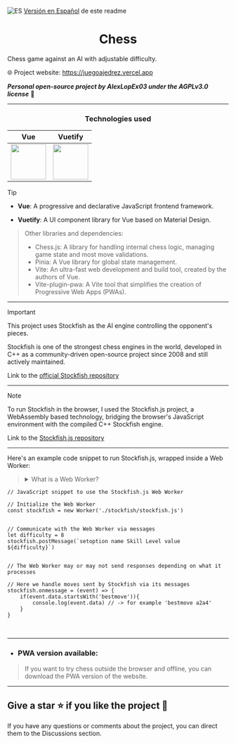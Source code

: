 ![ES](https://flagcdn.com/w20/es.png) [Versión en Español](https://github.com/AlexLopEx03/MaestroAjedrez/blob/main/README.en.md) de este readme

<div align="center">
  <h1>Chess</h1>
</div>

Chess game against an AI with adjustable difficulty.

🌐 Project website: https://juegoajedrez.vercel.app

***Personal open-source project by AlexLopEx03 under the AGPLv3.0 license*** 📜

---
<div align="center">
  
### Technologies used

| Vue | Vuetify |
|-----|---------|
| <img src="https://upload.wikimedia.org/wikipedia/commons/9/95/Vue.js_Logo_2.svg" width="80"/> | <img src="https://cdn.vuetifyjs.com/docs/images/brand-kit/v-logo.svg" width="80"/> |

</div>

> [!TIP]
>
> - **Vue**: A progressive and declarative JavaScript frontend framework.
> 
> - **Vuetify**: A UI component library for Vue based on Material Design.

> Other libraries and dependencies:
> - Chess.js: A library for handling internal chess logic, managing game state and most move validations.
> - Pinia: A Vue library for global state management.
> - Vite: An ultra-fast web development and build tool, created by the authors of Vue.
> - Vite-plugin-pwa: A Vite tool that simplifies the creation of Progressive Web Apps (PWAs).

---

> [!IMPORTANT]
> This project uses Stockfish as the AI engine controlling the opponent's pieces. 
> 
> Stockfish is one of the strongest chess engines in the world, developed in C++ as a community-driven open-source project since 2008 and still actively maintained.
> 
> Link to the [official Stockfish repository](https://github.com/official-stockfish/Stockfish)

---

> [!NOTE]
> To run Stockfish in the browser, I used the Stockfish.js project, a WebAssembly based technology, bridging the browser's JavaScript environment with the compiled C++ Stockfish engine.
>
> Link to the [Stockfish.js repository](https://github.com/lichess-org/stockfish.js)

---

Here's an example code snippet to run Stockfish.js, wrapped inside a Web Worker:

> <details>
> <summary>
>   What is a Web Worker?
> </summary>
> A Web Worker is a JavaScript feature that allows tasks to run in the background in the browser, parallel to the main web thread.
>
> They are mainly used for intensive processing without negatively impacting web performance or blocking the user interface. 
>
> </details>

```Js
// JavaScript snippet to use the Stockfish.js Web Worker

// Initialize the Web Worker
const stockfish = new Worker('./stockfish/stockfish.js')


// Communicate with the Web Worker via messages
let difficulty = 8
stockfish.postMessage(`setoption name Skill Level value ${difficulty}`)


// The Web Worker may or may not send responses depending on what it processes

// Here we handle moves sent by Stockfish via its messages
stockfish.onmessage = (event) => {
    if(event.data.startsWith('bestmove')){
        console.log(event.data) // -> for example 'bestmove a2a4'
    }
}
```
<br>

---

- ### PWA version available:

> If you want to try chess outside the browser and offline, you can download the PWA version of the website.

---

## Give a star ⭐ if you like the project 🙏
If you have any questions or comments about the project, you can direct them to the Discussions section.
